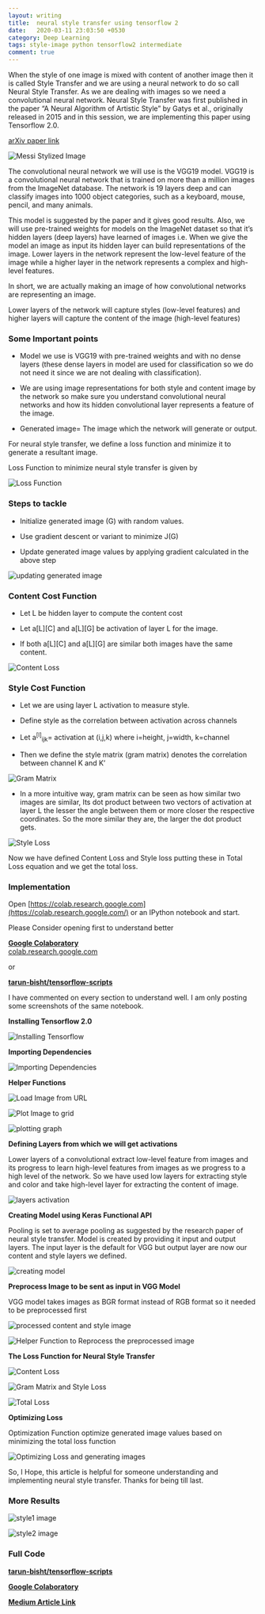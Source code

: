 ```yaml
---
layout: writing
title:  neural style transfer using tensorflow 2
date:   2020-03-11 23:03:50 +0530
category: Deep Learning
tags: style-image python tensorflow2 intermediate
comment: true
---
```

When the style of one image is mixed with content of another image then it is called Style Transfer and we are using a neural network to do so call Neural Style Transfer. As we are dealing with images so we need a convolutional neural network.
Neural Style Transfer was first published in the paper “A Neural Algorithm of Artistic Style” by Gatys et al.,
 originally released in 2015 and in this session, we are implementing this paper using Tensorflow 2.0.

 <!-- more -->

[arXiv paper link](https://arxiv.org/abs/1508.06576)

![Messi Stylized Image](https://cdn-images-1.medium.com/1*RE-1XL15oejnCSbgyj11vg.png)

The convolutional neural network we will use is the VGG19 model. VGG19 is a convolutional neural network that is trained on more than a million images from the ImageNet database. The network is 19 layers deep and can classify images into 1000 object categories, such as a keyboard, mouse, pencil, and many animals.

This model is suggested by the paper and it gives good results. Also, we will use pre-trained weights for models on the ImageNet dataset so that it’s hidden layers (deep layers) have learned of images i.e. When we give the model an image as input its hidden layer can build representations of the image. Lower layers in the network represent the low-level feature of the image while a higher layer in the network represents a complex and high-level features.

In short, we are actually making an image of how convolutional networks are representing an image.

Lower layers of the network will capture styles (low-level features) and higher layers will capture the content of the image (high-level features)

### Some Important points

- Model we use is VGG19 with pre-trained weights and with no dense layers (these dense layers in model are used for classification so we do not need it since we are not dealing with classification).

- We are using image representations for both style and content image by the network so make sure you understand convolutional neural networks and how its hidden convolutional layer represents a feature of the image.

- Generated image= The image which the network will generate or output.

For neural style transfer, we define a loss function and minimize it to generate a resultant image.

Loss Function to minimize neural style transfer is given by

![Loss Function](https://cdn-images-1.medium.com/max/800/1*JsqfM5hNn3cL9IJbMZR5kg.png)

### Steps to tackle

- Initialize generated image (G) with random values.

- Use gradient descent or variant to minimize J(G)

- Update generated image values by applying gradient calculated in the above step

![updating generated image](https://cdn-images-1.medium.com/max/800/1*SKWcdg1TWFTPMgAOKOfsJg.png)

### Content Cost Function

- Let L be hidden layer to compute the content cost

- Let a[L][C] and a[L][G] be activation of layer L for the image.

- If both a[L][C] and a[L][G] are similar both images have the same content.

![Content Loss](https://cdn-images-1.medium.com/max/800/1*9AcWLV_XJ8obhBl4ZI2-tQ.png)

### Style Cost Function

- Let we are using layer L activation to measure style.

- Define style as the correlation between activation across channels

- Let a<sup>[l]</sup><sub>ijk</sub>= activation at (i,j,k) where i=height, j=width, k=channel

- Then we define the style matrix (gram matrix) denotes the correlation between channel K and K’

![Gram Matrix](https://cdn-images-1.medium.com/max/800/1*aJSyMZzcrk16fBfXVRAQpQ.png)

- In a more intuitive way, gram matrix can be seen as how similar two images are similar, Its dot product between two vectors of activation at layer L the lesser the angle between them or more closer the respective coordinates. So the more similar they are, the larger the dot product gets.

![Style Loss](https://cdn-images-1.medium.com/max/800/1*Sr0aXBBTXkBw3pvx7bDfQQ.png)

Now we have defined Content Loss and Style loss putting these in Total Loss equation and we get the total loss.

### Implementation

Open [https://colab.research.google.com](https://colab.research.google.com/) or an IPython notebook and start.

Please Consider opening first to understand better

[**Google Colaboratory**  
colab.research.google.com](https://colab.research.google.com/drive/17D7J_ScGuIYh966Q0wfXqVcSX1J57VAk "https://colab.research.google.com/drive/17D7J_ScGuIYh966Q0wfXqVcSX1J57VAk")

or

**[tarun-bisht/tensorflow-scripts](https://github.com/tarun-bisht/tensorflow-scripts/tree/master/Neural%20Style%20Transfer)**

I have commented on every section to understand well. I am only posting some screenshots of the same notebook.

**Installing Tensorflow 2.0**

![Installing Tensorflow](https://miro.medium.com/max/366/1*XB5EXKMQ_LkopYQaUcw97Q.png)

**Importing Dependencies**

![Importing Dependencies](https://miro.medium.com/max/537/1*j145QW66Sx48m7yofleFlg.png)

**Helper Functions**

![Load Image from URL](https://miro.medium.com/max/452/1*76m4z4A-w_W4aRZNbWmiXQ.png)

![Plot Image to grid](https://miro.medium.com/max/577/1*sDoZqHIBcoGdQwyW6lxZyQ.png)

![plotting graph](https://miro.medium.com/max/289/1*UiNrhSxrLPIFCLCUN1PyVg.png)

**Defining Layers from which we will get activations**

Lower layers of a convolutional extract low-level feature from images and its progress to learn high-level features from images as we progress to a high level of the network. So we have used low layers for extracting style and color and take high-level layer for extracting the content of image.

![layers activation](https://miro.medium.com/max/1143/1*cjRS6i_ti2BQSN9cgnrdTg.png)

**Creating Model using Keras Functional API**

Pooling is set to average pooling as suggested by the research paper of neural style transfer. Model is created by providing it input and output layers. The input layer is the default for VGG but output layer are now our content and style layers we defined.

![creating model](https://miro.medium.com/max/1260/1*NIgIayPZtYVO1fF0sN8Hbw.png)

**Preprocess Image to be sent as input in VGG Model**

VGG model takes images as BGR format instead of RGB format so it needed to be preprocessed first

![processed content and style image](https://miro.medium.com/max/727/1*g0VVbIibOu4CIhnPqmtcLw.png)

![Helper Function to Reprocess the preprocessed image](https://miro.medium.com/max/1321/1*vrCoDzOHm3axvD11wtqYGA.png)

**The Loss Function for Neural Style Transfer**

![Content Loss](https://miro.medium.com/max/1229/1*hgN2V54E8Qty-PXCNW84hQ.png)

![Gram Matrix and Style Loss](https://miro.medium.com/max/1283/1*1vaXbZd3L7Sh97C87efBKg.png)

![Total Loss](https://miro.medium.com/max/1217/1*hWnn1pJEaAn0oF1Ko7Q3vw.png)

**Optimizing Loss**

Optimization Function optimize generated image values based on minimizing the total loss function

![Optimizing Loss and generating images](https://miro.medium.com/max/1278/1*ZzYdGOtkH_ZGX-S2w9yj0Q.png)

So, I Hope, this article is helpful for someone understanding and implementing neural style transfer. Thanks for being till last.

### More Results

![style1 image](https://miro.medium.com/max/601/1*sw3n6ndsqx0WCqbL9oDnHQ.png)

![style2 image](https://miro.medium.com/max/601/1*yU_UJ4PkIEz-uAJGwVBwRw.png)

### Full Code

[**tarun-bisht/tensorflow-scripts**](https://github.com/tarun-bisht/tensorflow-scripts/tree/master/Neural%20Style%20Transfer "https://github.com/tarun-bisht/tensorflow-scripts/tree/master/Neural%20Style%20Transfer")

[**Google Colaboratory**](https://colab.research.google.com/drive/17D7J_ScGuIYh966Q0wfXqVcSX1J57VAk "https://colab.research.google.com/drive/17D7J_ScGuIYh966Q0wfXqVcSX1J57VAk")

[**Medium Article Link**](https://medium.com/@tarunbishttarun11/neural-style-transfer-in-tensorflow-2-0-2235cd3f6b8b)
